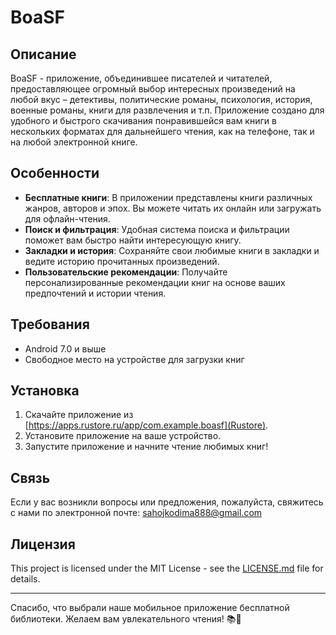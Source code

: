 # BoaSF

## Описание
BoaSF - приложение, объединившее писателей и читателей, предоставляющее огромный выбор интересных произведений на любой вкус – детективы, политические романы, психология, история, военные романы, книги для развлечения и т.п.
Приложение создано для удобного и быстрого скачивания понравившейся вам книги в нескольких форматах для дальнейшего чтения, как на телефоне, так и на любой электронной книге.

## Особенности
- **Бесплатные книги**: В приложении представлены книги различных жанров, авторов и эпох. Вы можете читать их онлайн или загружать для офлайн-чтения.
- **Поиск и фильтрация**: Удобная система поиска и фильтрации поможет вам быстро найти интересующую книгу.
- **Закладки и история**: Сохраняйте свои любимые книги в закладки и ведите историю прочитанных произведений.
- **Пользовательские рекомендации**: Получайте персонализированные рекомендации книг на основе ваших предпочтений и истории чтения.

## Требования
- Android 7.0 и выше
- Свободное место на устройстве для загрузки книг

## Установка
1. Скачайте приложение из [https://apps.rustore.ru/app/com.example.boasf](Rustore).
2. Установите приложение на ваше устройство.
3. Запустите приложение и начните чтение любимых книг!

## Связь
Если у вас возникли вопросы или предложения, пожалуйста, свяжитесь с нами по электронной почте: sahojkodima888@gmail.com

## Лицензия
This project is licensed under the MIT License - see the [LICENSE.md](LICENSE.md) file for details.

---

Спасибо, что выбрали наше мобильное приложение бесплатной библиотеки. Желаем вам увлекательного чтения! 📚📱
